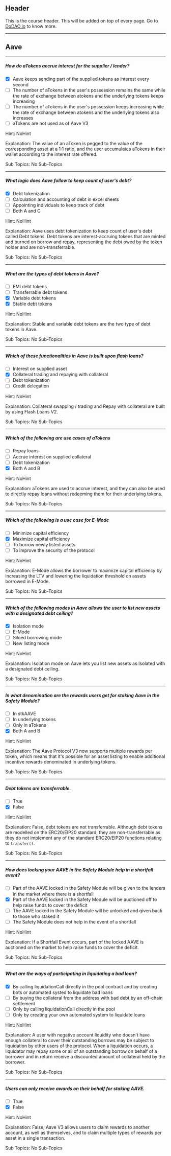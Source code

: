 ## Header
This is the course header. This will be added on top of every page. Go to [DoDAO.io](https://www.dodao.io) to know more.

 ---
 
 ## Aave
 
 
---

##### How do aTokens accrue interest for the supplier / lender?  

- [x]  Aave keeps sending part of the supplied tokens as interest every second
- [ ]  The number of aTokens in the user's possession remains the same while the rate of exchange between atokens and the underlying tokens keeps increasing
- [ ]  The number of aTokens in the user's possession keeps increasing while the rate of exchange between atokens and the underlying tokens also increases
- [ ]  aTokens are not used as of Aave V3
  
Hint: NoHint
         
Explanation: The value of an aToken is pegged to the value of the corresponding asset at a 1:1 ratio, and the user accumulates aTokens in their wallet according to the interest rate offered.

Sub Topics: No Sub-Topics
 

---

##### What logic does Aave follow to keep count of user's debt?  

- [x]  Debt tokenization
- [ ]  Calculation and accounting of debt in excel sheets
- [ ]  Appointing individuals to keep track of debt
- [ ]  Both A and C
  
Hint: NoHint
         
Explanation: Aave uses debt tokenization to keep count of user's debt called Debt tokens. Debt tokens are interest-accruing tokens that are minted and burned on borrow and repay, representing the debt owed by the token holder and are non-transferrable.

Sub Topics: No Sub-Topics
 

---

##### What are the types of debt tokens in Aave?  

- [ ]  EMI debt tokens
- [ ]  Transferrable debt tokens
- [x]  Variable debt tokens
- [x]  Stable debt tokens
  
Hint: NoHint
         
Explanation: Stable and variable debt tokens are the two type of debt tokens in Aave.

Sub Topics: No Sub-Topics
 

---

##### Which of these functionalities in Aave is built upon flash loans?  

- [ ]  Interest on supplied asset
- [x]  Collateral trading and repaying with collateral
- [ ]  Debt tokenization
- [ ]  Credit delegation
  
Hint: NoHint
         
Explanation: Collateral swapping / trading and Repay with collateral are built by using Flash Loans V2.

Sub Topics: No Sub-Topics
 

---

##### Which of the following are use cases of aTokens  

- [ ]  Repay loans
- [ ]  Accrue interest on supplied collateral
- [ ]  Debt tokenization
- [x]  Both A and B
  
Hint: NoHint
         
Explanation: aTokens are used to accrue interest, and they can also be used to directly repay loans without redeeming them for their underlying tokens.

Sub Topics: No Sub-Topics
 

---

##### Which of the following is a use case for E-Mode  

- [ ]  Minimize capital efficiency
- [x]  Maximize capital efficiency
- [ ]  To borrow newly listed assets
- [ ]  To improve the security of the protocol
  
Hint: NoHint
         
Explanation: E-Mode allows the borrower to maximize capital efficiency by increasing the LTV and lowering the liquidation threshold on assets borrowed in E-Mode.

Sub Topics: No Sub-Topics
 

---

##### Which of the following modes in Aave allows the user to list new assets with a designated debt ceiling?  

- [x]  Isolation mode
- [ ]  E-Mode
- [ ]  Siloed borrowing mode
- [ ]  New listing mode
  
Hint: NoHint
         
Explanation: Isolation mode on Aave lets you list new assets as Isolated with a designated debt ceiling.

Sub Topics: No Sub-Topics
 

---

##### In what denomination are the rewards users get for staking Aave in the Safety Module?  

- [ ]  In stkAAVE
- [ ]  In underlying tokens
- [ ]  Only in aTokens
- [x]  Both A and B
  
Hint: NoHint
         
Explanation: The Aave Protocol V3 now supports multiple rewards per token, which means that it's possible for an asset listing to enable additional incentive rewards denominated in underlying tokens.

Sub Topics: No Sub-Topics
 

---

##### Debt tokens are transferrable.  

- [ ]  True
- [x]  False
  
Hint: NoHint
         
Explanation: False, debt tokens are not transferrable. Although debt tokens are modelled on the ERC20/EIP20 standard, they are non-transferrable as they do not implement any of the standard ERC20/EIP20 functions relating to `transfer()`.

Sub Topics: No Sub-Topics
 

---

##### How does locking your AAVE in the Safety Module help in a shortfall event?  

- [ ]  Part of the AAVE locked in the Safety Module will be given to the lenders in the market where there is a shortfall
- [x]  Part of the AAVE locked in the Safety Module will be auctioned off to help raise funds to cover the deficit
- [ ]  The AAVE locked in the Safety Module will be unlocked and given back to those who staked it
- [ ]  The Safety Module does not help in the event of a shortfall
  
Hint: NoHint
         
Explanation: If a Shortfall Event occurs, part of the locked AAVE is auctioned on the market to help raise funds to cover the deficit.

Sub Topics: No Sub-Topics
 

---

##### What are the ways of participating in liquidating a bad loan?  

- [x]  By calling liquidationCall directly in the pool contract and by creating bots or automated systed to liquidate bad loans
- [ ]  By buying the collateral from the address with bad debt by an off-chain settlement
- [ ]  Only by calling liquidationCall directly in the pool
- [ ]  Only by creating your own automated system to liquidate loans
  
Hint: NoHint
         
Explanation: A user with negative account liquidity who doesn't have enough collateral to cover their outstanding borrows may be subject to liquidation by other users of the protocol. When a liquidation occurs, a liquidator may repay some or all of an outstanding borrow on behalf of a borrower and in return receive a discounted amount of collateral held by the borrower.

Sub Topics: No Sub-Topics
 

---

##### Users can only receive awards on their behalf for staking AAVE.  

- [ ]  True
- [x]  False
  
Hint: NoHint
         
Explanation: False, Aave V3 allows users to claim rewards to another account, as well as themselves, and to claim multiple types of rewards per asset in a single transaction.

Sub Topics: No Sub-Topics
 
